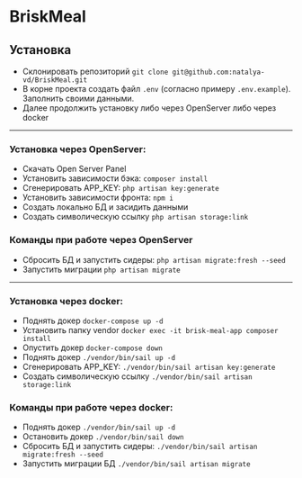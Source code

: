 # BriskMeal

## Установка

-   Склонировать репозиторий `git clone git@github.com:natalya-vd/BriskMeal.git`
-   В корне проекта создать файл `.env` (согласно примеру `.env.example`). Заполнить своими данными.
-   Далее продолжить установку либо через OpenServer либо через docker

---

### Установка через OpenServer:

-   Скачать Open Server Panel
-   Установить зависимости бэка: `composer install`
-   Сгенерировать APP_KEY: `php artisan key:generate`
-   Установить зависимости фронта: `npm i`
-   Создать локально БД и засидить данными
-   Создать символическую ссылку `php artisan storage:link`

### Команды при работе через OpenServer

-   Сбросить БД и запустить сидеры: `php artisan migrate:fresh --seed`
-   Запустить миграции `php artisan migrate`

---

### Установка через docker:

-   Поднять докер `docker-compose up -d`
-   Установить папку vendor `docker exec -it brisk-meal-app composer install`
-   Опустить докер `docker-compose down`
-   Поднять докер `./vendor/bin/sail up -d`
-   Сгенерировать APP_KEY: `./vendor/bin/sail artisan key:generate`
-   Создать символическую ссылку `./vendor/bin/sail artisan storage:link`

### Команды при работе через docker:

-   Поднять докер `./vendor/bin/sail up -d`
-   Остановить докер `./vendor/bin/sail down`
-   Сбросить БД и запустить сидеры: `./vendor/bin/sail artisan migrate:fresh --seed`
-   Запустить миграции БД `./vendor/bin/sail artisan migrate`
